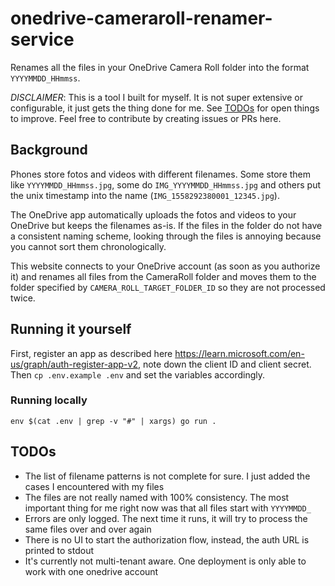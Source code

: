 # onedrive-cameraroll-renamer-service

Renames all the files in your OneDrive Camera Roll folder into the format `YYYYMMDD_HHmmss`.

*DISCLAIMER*: This is a tool I built for myself. It is not super extensive or configurable, 
it just gets the thing done for me. See [TODOs](#todos) for open things to improve. 
Feel free to contribute by creating issues or PRs here.

## Background

Phones store fotos and videos with different filenames.
Some store them like `YYYYMMDD_HHmmss.jpg`, some do `IMG_YYYYMMDD_HHmmss.jpg`
and others put the unix timestamp into the name (`IMG_1558292380001_12345.jpg`).

The OneDrive app automatically uploads the fotos and videos to your OneDrive
but keeps the filenames as-is. If the files in the folder do not have a consistent
naming scheme, looking through the files is annoying because you cannot sort them
chronologically.

This website connects to your OneDrive account (as soon as you authorize it) and
renames all files from the CameraRoll folder and moves them to the folder specified by `CAMERA_ROLL_TARGET_FOLDER_ID`
so they are not processed twice.

## Running it yourself

First, register an app as described here https://learn.microsoft.com/en-us/graph/auth-register-app-v2, note down the client ID and client secret.
Then `cp .env.example .env` and set the variables accordingly.

### Running locally

```
env $(cat .env | grep -v "#" | xargs) go run . 
```


## TODOs

* The list of filename patterns is not complete for sure. I just added the cases I encountered with my files
* The files are not really named with 100% consistency. The most important thing for me right now was that all files start with `YYYYMMDD_`
* Errors are only logged. The next time it runs, it will try to process the same files over and over again
* There is no UI to start the authorization flow, instead, the auth URL is printed to stdout
* It's currently not multi-tenant aware. One deployment is only able to work with one onedrive account
